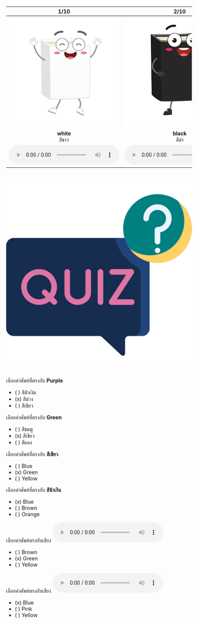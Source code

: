 <div class="carrousel">


|1/10|2/10|3/10|4/10|5/10|6/10|7/10|8/10|9/10|10/10|
| :----: | :----: | :----: | :----: | :----: | :----: | :----: | :----: | :----: | :----: |
|![](/media/img/colors__white.svg)|![](/media/img/colors__black.svg)|![](/media/img/colors__blue.svg)|![](/media/img/colors__green.svg)|![](/media/img/colors__pink.svg)|![](/media/img/colors__red.svg)|![](/media/img/colors__orange.svg)|![](/media/img/colors__brown.svg)|![](/media/img/colors__yellow.svg)|![](/media/img/colors__purple.svg)|
|**white**<br>สีขาว|**black**<br>สีดํา|**blue**<br>สีน้ําเงิน|**green**<br>สีเขียว|**pink**<br>สีชมพู|**red**<br>สีแดง|**orange**<br>สีส้ม|**brown**<br>สีน้ําตาล|**yellow**<br>สีเหลือง|**purple**<br>สีม่วง|
|![](/media/audio/white.mp3)|![](/media/audio/black.mp3)|![](/media/audio/blue.mp3)|![](/media/audio/green.mp3)|![](/media/audio/pink.mp3)|![](/media/audio/red.mp3)|![](/media/audio/orange.mp3)|![](/media/audio/brown.mp3)|![](/media/audio/yellow.mp3)|![](/media/audio/purple.mp3)|

</div>



# ![icon](/media/icons/quiz.svg) 


 เลือกคำศัพท์ที่ตรงกับ **Purple**
 - ( ) สีน้ําเงิน
 - (x) สีม่วง
 - ( ) สีเขียว

 เลือกคำศัพท์ที่ตรงกับ **Green**
 - ( ) สีชมพู
 - (x) สีเขียว
 - ( ) สีแดง

 เลือกคำศัพท์ที่ตรงกับ **สีเขียว**
 - ( ) Blue
 - (x) Green
 - ( ) Yellow

 เลือกคำศัพท์ที่ตรงกับ **สีน้ําเงิน**
 - (x) Blue
 - ( ) Brown
 - ( ) Orange

เลือกคำศัพท์ตรงกับเสียง ![](/media/audio/green.mp3) 
 - ( ) Brown
 - (x) Green
 - ( ) Yellow


เลือกคำศัพท์ตรงกับเสียง ![](/media/audio/blue.mp3) 
 - (x) Blue
 - ( ) Pink
 - ( ) Yellow

